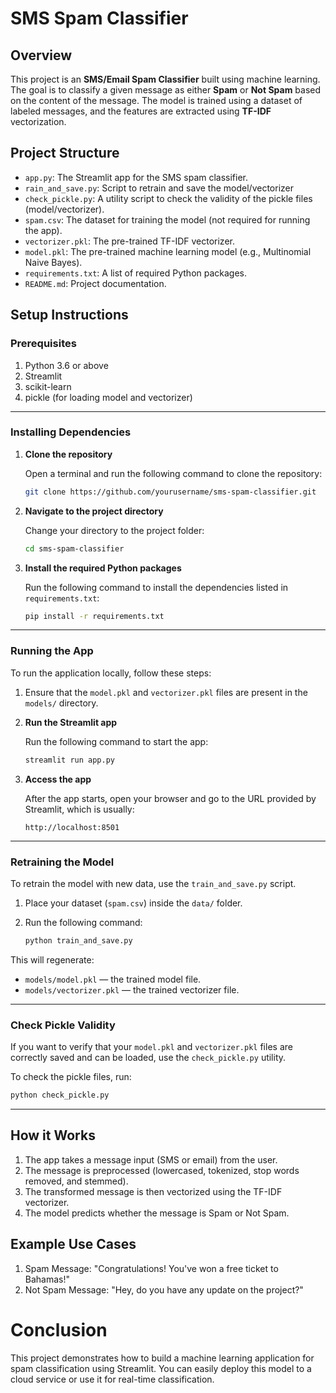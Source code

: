 # SMS Spam Classifier

## Overview
This project is an **SMS/Email Spam Classifier** built using machine learning. The goal is to classify a given message as either **Spam** or **Not Spam** based on the content of the message. The model is trained using a dataset of labeled messages, and the features are extracted using **TF-IDF** vectorization.

## Project Structure

- `app.py`: The Streamlit app for the SMS spam classifier.
- `rain_and_save.py`: Script to retrain and save the model/vectorizer
- `check_pickle.py`: A utility script to check the validity of the pickle files (model/vectorizer).
- `spam.csv`: The dataset for training the model (not required for running the app).
- `vectorizer.pkl`: The pre-trained TF-IDF vectorizer.
- `model.pkl`: The pre-trained machine learning model (e.g., Multinomial Naive Bayes).
- `requirements.txt`: A list of required Python packages.
- `README.md`: Project documentation.

## Setup Instructions

### Prerequisites
1. Python 3.6 or above
2. Streamlit
3. scikit-learn
4. pickle (for loading model and vectorizer)

---

### Installing Dependencies

1. **Clone the repository**

    Open a terminal and run the following command to clone the repository:

    ```bash
    git clone https://github.com/yourusername/sms-spam-classifier.git
    ```

2. **Navigate to the project directory**

    Change your directory to the project folder:

    ```bash
    cd sms-spam-classifier
    ```

3. **Install the required Python packages**

    Run the following command to install the dependencies listed in `requirements.txt`:

    ```bash
    pip install -r requirements.txt
    ```

---

### Running the App

To run the application locally, follow these steps:

1. Ensure that the `model.pkl` and `vectorizer.pkl` files are present in the `models/` directory.

2. **Run the Streamlit app**

    Run the following command to start the app:

    ```bash
    streamlit run app.py
    ```

3. **Access the app**

    After the app starts, open your browser and go to the URL provided by Streamlit, which is usually:

    ```
    http://localhost:8501
    ```

---

### Retraining the Model

To retrain the model with new data, use the `train_and_save.py` script. 

1. Place your dataset (`spam.csv`) inside the `data/` folder.
2. Run the following command:

    ```bash
    python train_and_save.py
    ```

This will regenerate:
- `models/model.pkl` — the trained model file.
- `models/vectorizer.pkl` — the trained vectorizer file.

---

### Check Pickle Validity

If you want to verify that your `model.pkl` and `vectorizer.pkl` files are correctly saved and can be loaded, use the `check_pickle.py` utility.

To check the pickle files, run:

```bash
python check_pickle.py
```
---

## How it Works

1. The app takes a message input (SMS or email) from the user.
2. The message is preprocessed (lowercased, tokenized, stop words removed, and stemmed).
3. The transformed message is then vectorized using the TF-IDF vectorizer.
4. The model predicts whether the message is Spam or Not Spam.

## Example Use Cases

1. Spam Message: "Congratulations! You've won a free ticket to Bahamas!"
2. Not Spam Message: "Hey, do you have any update on the project?"

# Conclusion
This project demonstrates how to build a machine learning application for spam classification using Streamlit. You can easily deploy this model to a cloud service or use it for real-time classification.

